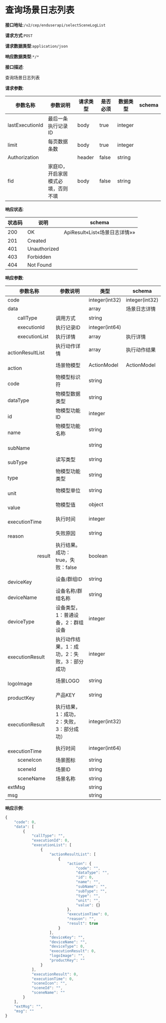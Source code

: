 # 查询场景日志列表


**接口地址**:`/v2/cep/enduserapi/selectSceneLogList`


**请求方式**:`POST`


**请求数据类型**:`application/json`


**响应数据类型**:`*/*`


**接口描述**:<p>查询场景日志列表</p>


**请求参数**:


| 参数名称        | 参数说明                           | 请求类型 | 是否必须 | 数据类型 | schema |
| --------------- | ---------------------------------- | -------- | -------- | -------- | ------ |
| lastExecutionId | 最后一条执行记录ID                 | body     | true     | integer  |        |
| limit           | 每页数据条数                       | body     | true     | integer  |        |
| Authorization   |                                    | header   | false    | string   |        |
| fid             | 家庭ID，开启家居模式必填，否则不填 | body     | false    | string   |        |


**响应状态**:


| 状态码 | 说明         | schema                        |
| ------ | ------------ | ----------------------------- |
| 200    | OK           | ApiResult«List«场景日志详情»» |
| 201    | Created      |                               |
| 401    | Unauthorized |                               |
| 403    | Forbidden    |                               |
| 404    | Not Found    |                               |


**响应参数**:


| 参数名称                                                 | 参数说明                                    | 类型           | schema         |
| -------------------------------------------------------- | ------------------------------------------- | -------------- | -------------- |
| code                                                     |                                             | integer(int32) | integer(int32) |
| data                                                     |                                             | array          | 场景日志详情   |
| &emsp;&emsp;callType                                     | 调用方式                                    | string         |                |
| &emsp;&emsp;executionId                                  | 执行记录ID                                  | integer(int64) |                |
| &emsp;&emsp;executionList                                | 执行详情                                    | array          | 执行详情       |
| &emsp;&emsp;&emsp;&emsp;actionResultList                 | 执行动作详情                                | array          | 执行动作结果   |
| &emsp;&emsp;&emsp;&emsp;&emsp;&emsp;action               | 场景物模型                                  | ActionModel    | ActionModel    |
| &emsp;&emsp;&emsp;&emsp;&emsp;&emsp;&emsp;&emsp;code     | 物模型标识符                                | string         |                |
| &emsp;&emsp;&emsp;&emsp;&emsp;&emsp;&emsp;&emsp;dataType | 物模型数据类型                              | string         |                |
| &emsp;&emsp;&emsp;&emsp;&emsp;&emsp;&emsp;&emsp;id       | 物模型功能ID                                | integer        |                |
| &emsp;&emsp;&emsp;&emsp;&emsp;&emsp;&emsp;&emsp;name     | 物模型功能名称                              | string         |                |
| &emsp;&emsp;&emsp;&emsp;&emsp;&emsp;&emsp;&emsp;subName  |                                             | string         |                |
| &emsp;&emsp;&emsp;&emsp;&emsp;&emsp;&emsp;&emsp;subType  | 读写类型                                    | string         |                |
| &emsp;&emsp;&emsp;&emsp;&emsp;&emsp;&emsp;&emsp;type     | 物模型功能类型                              | string         |                |
| &emsp;&emsp;&emsp;&emsp;&emsp;&emsp;&emsp;&emsp;unit     | 物模型单位                                  | string         |                |
| &emsp;&emsp;&emsp;&emsp;&emsp;&emsp;&emsp;&emsp;value    | 物模型值                                    | object         |                |
| &emsp;&emsp;&emsp;&emsp;&emsp;&emsp;executionTime        | 执行时间                                    | integer        |                |
| &emsp;&emsp;&emsp;&emsp;&emsp;&emsp;reason               | 失败原因                                    | string         |                |
| &emsp;&emsp;&emsp;&emsp;&emsp;&emsp;result               | 执行结果。成功：true，失败：false           | boolean        |                |
| &emsp;&emsp;&emsp;&emsp;deviceKey                        | 设备/群组ID                                 | string         |                |
| &emsp;&emsp;&emsp;&emsp;deviceName                       | 设备名称/群组名称                           | string         |                |
| &emsp;&emsp;&emsp;&emsp;deviceType                       | 设备类型，1：普通设备，2：群组设备          | integer        |                |
| &emsp;&emsp;&emsp;&emsp;executionResult                  | 执行动作结果，1：成功，2：失败，3：部分成功 | integer        |                |
| &emsp;&emsp;&emsp;&emsp;logoImage                        | 场景LOGO                                    | string         |                |
| &emsp;&emsp;&emsp;&emsp;productKey                       | 产品KEY                                     | string         |                |
| &emsp;&emsp;executionResult                              | 执行结果，1：成功，2：失败，3：部分成功）   | integer(int32) |                |
| &emsp;&emsp;executionTime                                | 执行时间                                    | integer(int64) |                |
| &emsp;&emsp;sceneIcon                                    | 场景图标                                    | string         |                |
| &emsp;&emsp;sceneId                                      | 场景ID                                      | string         |                |
| &emsp;&emsp;sceneName                                    | 场景名称                                    | string         |                |
| extMsg                                                   |                                             | string         |                |
| msg                                                      |                                             | string         |                |


**响应示例**:
```javascript
{
	"code": 0,
	"data": [
		{
			"callType": "",
			"executionId": 0,
			"executionList": [
				{
					"actionResultList": [
						{
							"action": {
								"code": "",
								"dataType": "",
								"id": 0,
								"name": "",
								"subName": "",
								"subType": "",
								"type": "",
								"unit": "",
								"value": {}
							},
							"executionTime": 0,
							"reason": "",
							"result": true
						}
					],
					"deviceKey": "",
					"deviceName": "",
					"deviceType": 0,
					"executionResult": 0,
					"logoImage": "",
					"productKey": ""
				}
			],
			"executionResult": 0,
			"executionTime": 0,
			"sceneIcon": "",
			"sceneId": "",
			"sceneName": ""
		}
	],
	"extMsg": "",
	"msg": ""
}
```
